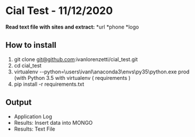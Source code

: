 # Cial Test - 11/12/2020

**Read text file with sites and extract:**
*url
*phone
*logo


## How to install
1. git clone git@github.com:ivanlorenzetti/cial_test.git
2. cd cial_test
3. virtualenv --python=\users\ivanl\anaconda3\envs\py35\python.exe prod (with Python 3.5 with virtualenv ( requirements ) 
4. pip install -r requirements.txt

## Output
* Application Log  
* Results: Insert data into MONGO
* Results: Text File
